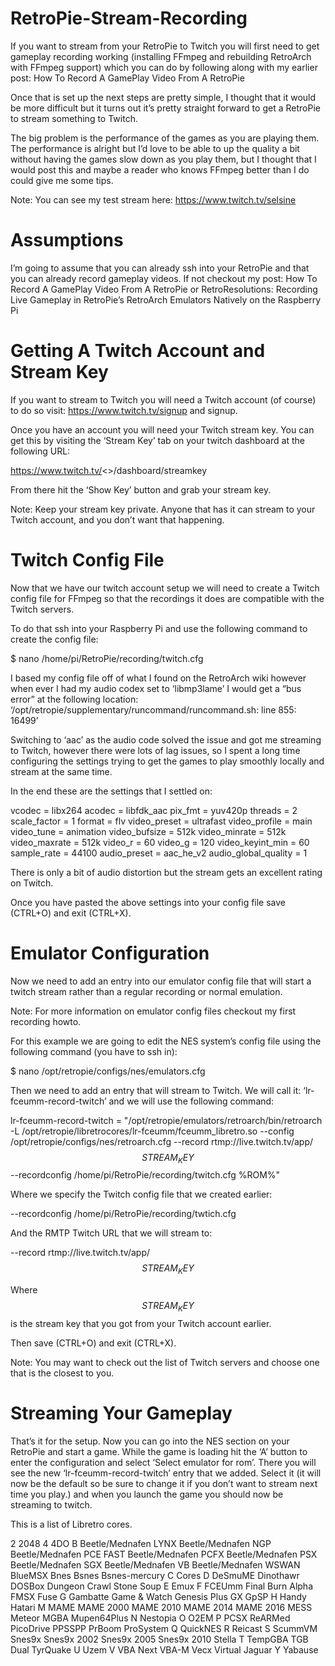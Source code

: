 # RetroPie-Stream-Recording

If you want to stream from your RetroPie to Twitch you will first need to get gameplay recording working (installing FFmpeg and rebuilding RetroArch with FFmpeg support) which you can do by following along with my earlier post: How To Record A GamePlay Video From A RetroPie

Once that is set up the next steps are pretty simple, I thought that it would be more difficult but it turns out it’s pretty straight forward to get a RetroPie to stream something to Twitch.

The big problem is the performance of the games as you are playing them. The performance is alright but I’d love to be able to up the quality a bit without having the games slow down as you play them, but I thought that I would post this and maybe a reader who knows FFmpeg better than I do could give me some tips.

Note: You can see my test stream here: https://www.twitch.tv/selsine

# Assumptions

I’m going to assume that you can already ssh into your RetroPie and that you can already record gameplay videos. If not checkout my post: How To Record A GamePlay Video From A RetroPie or RetroResolutions: Recording Live Gameplay in RetroPie’s RetroArch Emulators Natively on the Raspberry Pi

# Getting A Twitch Account and Stream Key

If you want to stream to Twitch you will need a Twitch account (of course) to do so visit: https://www.twitch.tv/signup and signup.

Once you have an account you will need your Twitch stream key. You can get this by visiting the ‘Stream Key’ tab on your twitch dashboard at the following URL:

https://www.twitch.tv/<>/dashboard/streamkey

From there hit the ‘Show Key’ button and grab your stream key.

Note: Keep your stream key private. Anyone that has it can stream to your Twitch account, and you don’t want that happening.

# Twitch Config File

Now that we have our twitch account setup we will need to create a Twitch config file for FFmpeg so that the recordings it does are compatible with the Twitch servers.

To do that ssh into your Raspberry Pi and use the following command to create the config file:

$ nano /home/pi/RetroPie/recording/twitch.cfg

I based my config file off of what I found on the RetroArch wiki however when ever I had my audio codex set to ‘libmp3lame’ I would get a “bus error” at the following location: ‘/opt/retropie/supplementary/runcommand/runcommand.sh: line 855: 16499’

Switching to ‘aac’ as the audio code solved the issue and got me streaming to Twitch, however there were lots of lag issues, so I spent a long time configuring the settings trying to get the games to play smoothly locally and stream at the same time.

In the end these are the settings that I settled on:

vcodec = libx264
acodec = libfdk_aac
pix_fmt = yuv420p
threads = 2
scale_factor = 1
format = flv
video_preset = ultrafast
video_profile = main
video_tune = animation
video_bufsize = 512k
video_minrate = 512k
video_maxrate = 512k
video_r = 60
video_g = 120
video_keyint_min = 60
sample_rate = 44100
audio_preset = aac_he_v2
audio_global_quality = 1

There is only a bit of audio distortion but the stream gets an excellent rating on Twitch.

Once you have pasted the above settings into your config file save (CTRL+O) and exit (CTRL+X).

# Emulator Configuration

Now we need to add an entry into our emulator config file that will start a twitch stream rather than a regular recording or normal emulation.

Note: For more information on emulator config files checkout my first recording howto.

For this example we are going to edit the NES system’s config file using the following command (you have to ssh in):

$ nano /opt/retropie/configs/nes/emulators.cfg

Then we need to add an entry that will stream to Twitch. We will call it: ‘lr-fceumm-record-twitch’ and we will use the following command:

lr-fceumm-record-twitch = "/opt/retropie/emulators/retroarch/bin/retroarch -L /opt/retropie/libretrocores/lr-fceumm/fceumm_libretro.so --config /opt/retropie/configs/nes/retroarch.cfg --record rtmp://live.twitch.tv/app/$$STREAM_KEY$$ --recordconfig /home/pi/RetroPie/recording/twitch.cfg %ROM%"

Where we specify the Twitch config file that we created earlier:

--recordconfig /home/pi/RetroPie/recording/twtich.cfg

And the RMTP Twitch URL that we will stream to:

--record rtmp://live.twitch.tv/app/$$STREAM_KEY$$

Where $$STREAM_KEY$$ is the stream key that you got from your Twitch account earlier.

Then save (CTRL+O) and exit (CTRL+X).

Note: You may want to check out the list of Twitch servers and choose one that is the closest to you.

# Streaming Your Gameplay

That’s it for the setup. Now you can go into the NES section on your RetroPie and start a game. While the game is loading hit the ‘A’ button to enter the configuration and select ‘Select emulator for rom’. There you will see the new ‘lr-fceumm-record-twitch’ entry that we added. Select it (it will now be the default so be sure to change it if you don’t want to stream next time you play.) and when you launch the game you should now be streaming to twitch.

This is a list of Libretro cores.

2
2048
4
4DO
B
Beetle/Mednafen LYNX
Beetle/Mednafen NGP
Beetle/Mednafen PCE FAST
Beetle/Mednafen PCFX
Beetle/Mednafen PSX
Beetle/Mednafen SGX
Beetle/Mednafen VB
Beetle/Mednafen WSWAN
BlueMSX
Bnes
Bsnes
Bsnes-mercury
C
Cores
D
DeSmuME
Dinothawr
DOSBox
Dungeon Crawl Stone Soup
E
Emux
F
FCEUmm
Final Burn Alpha
FMSX
Fuse
G
Gambatte
Game & Watch
Genesis Plus GX
GpSP
H
Handy
Hatari
M
MAME
MAME 2000
MAME 2010
MAME 2014
MAME 2016
MESS
Meteor
MGBA
Mupen64Plus
N
Nestopia
O
O2EM
P
PCSX ReARMed
PicoDrive
PPSSPP
PrBoom
ProSystem
Q
QuickNES
R
Reicast
S
ScummVM
Snes9x
Snes9x 2002
Snes9x 2005
Snes9x 2010
Stella
T
TempGBA
TGB Dual
TyrQuake
U
Uzem
V
VBA Next
VBA-M
Vecx
Virtual Jaguar
Y
Yabause
